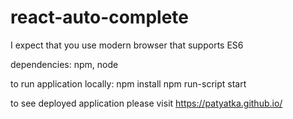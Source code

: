 # react-auto-complete

I expect that you use modern browser that supports ES6

dependencies: 
npm, node

to run application locally: 
  npm install
  npm run-script start

to see deployed application please visit https://patyatka.github.io/